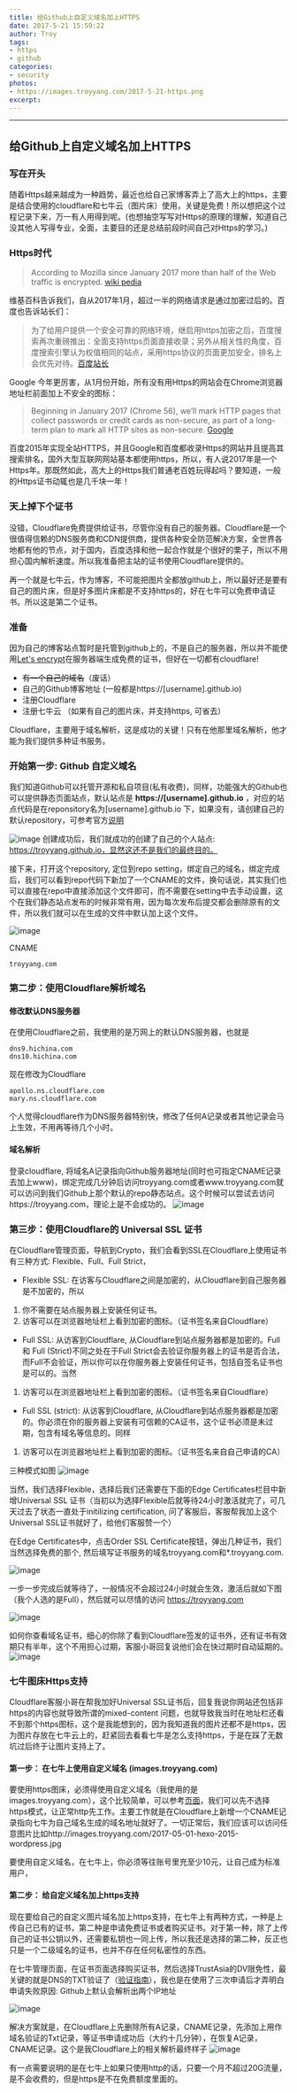 ```yaml
---
title: 给Github上自定义域名加上HTTPS
date: 2017-5-21 15:59:22
author: Troy
tags:
- https
- github
categories:
- security
photos:
- https://images.troyyang.com/2017-5-21-https.png
excerpt: 
---
```

***
## 给Github上自定义域名加上HTTPS

### 写在开头
随着Https越来越成为一种趋势，最近也给自己家博客弄上了高大上的https，主要是结合使用的cloudflare和七牛云（图片床）使用，关键是免费！所以想把这个过程记录下来，万一有人用得到呢。(也想抽空写写对Https的原理的理解，知道自己没其他人写得专业，全面，主要目的还是总结前段时间自己对Https的学习。)

### Https时代
>According to Mozilla since January 2017 more than half of the Web traffic is encrypted. [wiki pedia](https://en.wikipedia.org/wiki/HTTPS) 

维基百科告诉我们，自从2017年1月，超过一半的网络请求是通过加密过后的。百度也告诉站长们：
> 为了给用户提供一个安全可靠的网络环境，继启用https加密之后，百度搜索再次重磅推出：全面支持https页面直接收录；另外从相关性的角度，百度搜索引擎认为权值相同的站点，采用https协议的页面更加安全，排名上会优先对待。[百度站长](http://zhanzhang.baidu.com/wiki/392)

Google 今年更厉害，从1月份开始，所有没有用Https的网站会在Chrome浏览器地址栏前面加上不安全的图标：
>Beginning in January 2017 (Chrome 56), we’ll mark HTTP pages that collect passwords or credit cards as non-secure, as part of a long-term plan to mark all HTTP sites as non-secure. [Google](https://security.googleblog.com/2016/09/moving-towards-more-secure-web.html)

百度2015年实现全站HTTPS，并且Google和百度都收录Https的网站并且提高其搜索排名，国外大型互联网网站基本都使用https，所以，有人说2017年是一个Https年。那既然如此，高大上的Https我们普通老百姓玩得起吗？要知道，一般的Https证书动辄也是几千块一年！

### 天上掉下个证书
没错，Cloudflare免费提供给证书，尽管你没有自己的服务器。Cloudflare是一个很值得信赖的DNS服务商和CDN提供商，提供各种安全防范解决方案，全世界各地都有他的节点，对于国内，百度选择和他一起合作就是个很好的栗子，所以不用担心国内解析速度。所以我准备把主站的证书使用Cloudflare提供的。

再一个就是七牛云，作为博客，不可能把图片全都放github上，所以最好还是要有自己的图片床，但是好多图片床都是不支持https的，好在七牛可以免费申请证书。所以这是第二个证书。

### 准备
因为自己的博客站点暂时是托管到github上的，不是自己的服务器，所以并不能使用[Let's encrypt](https://letsencrypt.org/)在服务器端生成免费的证书，但好在一切都有cloudflare!

- ~~有一个自己的域名~~（废话）
- 自己的Github博客地址 (一般都是https://[username].github.io)
- 注册Cloudflare
- 注册七牛云 （如果有自己的图片床，并支持https, 可省去）

Cloudflare，主要用于域名解析，这是成功的关键！只有在他那里域名解析，他才能为我们提供多种证书服务。

### 开始第一步: Github 自定义域名
我们知道Github可以托管开源和私自项目(私有收费)，同样，功能强大的Github也可以提供静态页面站点，默认站点是 **https://[username].github.io** ，对应的站点代码是在reponsitory名为[username].github.io 下，如果没有，请创建自己的默认repository，可参考官方[说明](https://pages.github.com/)

![image](https://images.troyyang.com/2017-5-21-https-github-home.png)
创建成功后，我们就成功的创建了自己的个人站点: https://troyyang.github.io，显然这还不是我们的最终目的。

接下来，打开这个repository, 定位到repo setting，绑定自己的域名，绑定完成后，我们可以看到repo代码下新加了一个CNAME的文件，换句话说，其实我们也可以直接在repo中直接添加这个文件即可，而不需要在setting中去手动设置，这个在我们静态站点发布的时候非常有用，因为每次发布后提交都会删除原有的文件，所以我们就可以在生成的文件中默认加上这个文件。

![image](https://images.troyyang.com/2017-5-21-https-github-home-customdomain.png)

CNAME
```
troyyang.com
```

### 第二步：使用Cloudflare解析域名
#### 修改默认DNS服务器
在使用Cloudflare之前，我使用的是万网上的默认DNS服务器，也就是
```
dns9.hichina.com
dns10.hichina.com
```
现在修改为Cloudflare
```
apollo.ns.cloudflare.com
mary.ns.cloudflare.com
```
个人觉得cloudflare作为DNS服务器特别快，修改了任何A记录或者其他记录会马上生效，不用再等待几个小时。
#### 域名解析
登录cloudflare, 将域名A记录指向Github服务器地址(同时也可指定CNAME记录去加上www)，绑定完成几分钟后访问troyyang.com或者www.troyyang.com就可以访问到我们Github上那个默认的repo静态站点。这个时候可以尝试去访问https://troyyang.com，理论上是不会成功的。
![image](https://images.troyyang.com/2017-5-21-dns-cloudflare.png)

### 第三步：使用Cloudflare的 Universal SSL 证书
在Cloudflare管理页面，导航到Crypto，我们会看到SSL在Cloudflare上使用证书有三种方式: Flexible、Full、Full Strict，
- Flexible SSL: 在访客与Cloudflare之间是加密的，从Cloudflare到自己服务器是不加密的，所以
1. 你不需要在站点服务器上安装任何证书。
2. 访客可以在浏览器地址栏上看到加密的图标。（证书签名来自Cloudflare）
- Full SSL: 从访客到Cloudflare, 从Cloudflare到站点服务器都是加密的。Full 和 Full (Strict)不同之处在于Full Strict会去验证你服务器上的证书是否合法，而Full不会验证，所以你可以在你服务器上安装任何证书，包括自签名证书也是可以的。当然
1. 访客可以在浏览器地址栏上看到加密的图标。（证书签名来自Cloudflare）
- Full SSL (strict): 从访客到Cloudflare, 从Cloudflare到站点服务器都是加密的。你必须在你的服务器上安装有可信赖的CA证书，这个证书必须是未过期，包含有域名等信息的。同样
1. 访客可以在浏览器地址栏上看到加密的图标。（证书签名来自自己申请的CA）

三种模式如图
![image](https://images.troyyang.com/2017-5-21-cloudflare-ssl.png)

当然，我们选择Flexible，选择后我们还需要在下面的Edge Certificates栏目中新增Universal SSL 证书（当初以为选择Flexible后就等待24小时激活就完了，可几天过去了状态一直处于initilizing certification, 问了客服后，客服帮我加上这个Universal SSL证书就好了，给他们客服赞一个）

在Edge Certificates中，点击Order SSL Certificate按钮，弹出几种证书，我们当然选择免费的那个, 然后填写证书服务的域名troyyang.com和*.troyyang.com.

![image](https://images.troyyang.com/2017-5-21-cloudflare-universal-ssl.png)

一步一步完成后就等待了，一般情况不会超过24小时就会生效，激活后就如下图（我个人选的是Full），然后就可以尽情的访问 https://troyyang.com

![image](https://images.troyyang.com/2017-5-21-cloudflare-universal-ssl-success.png)

如何你查看域名证书，细心的你除了看到Cloudflare签发的证书外，还有证书有效期只有半年，这个不用担心过期，客服小哥回复说他们会在快过期时自动延期的。
![image](https://images.troyyang.com/2017-5-21-cloudflare-ssl-troyyang.png)

### 七牛图床Https支持
Cloudflare客服小哥在帮我加好Universal SSL证书后，回复我说你网站还包括非https的内容也就导致所谓的mixed-content 问题，也就导致我当时在地址栏还看不到那个https图标，这个是我能想到的，因为我知道我的图片还都不是https，因为图片存放在七牛云上的，赶紧回去看看七牛是怎么支持https，于是在踩了无数坑过后终于让图片支持上了。

#### 第一步： 在七牛上使用自定义域名 (images.troyyang.com)
要使用https图床，必须得使用自定义域名（我使用的是images.troyyang.com），这个比较简单，可以参考[页面](https://developer.qiniu.com/fusion/manual/1367/custom-domain-name-binding-process)，我们可以先不选择https模式，让正常http先工作。主要工作就是在Cloudflare上新增一个CNAME记录指向七牛为自己域名生成的域名地址就好了。一切正常后，我们应该可以访问任意图片比如http://images.troyyang.com/2017-05-01-hexo-2015-wordpress.jpg

要使用自定义域名，在七牛上，你必须等往账号里充至少10元，让自己成为标准用户，

#### 第二步： 给自定义域名加上https支持
现在要给自己的自定义图片域名加上https支持，在七牛上有两种方式，一种是上传自己已有的证书，第二种是申请免费证书或者购买证书。对于第一种，除了上传自己的证书公钥以外，还需要私钥也一同上传，所以我还是选择的第二种，反正也只是一个二级域名的证书，也并不存在任何私密性的东西。

在七牛管理页面，在证书页面选择购买证书，然后选择TrustAsia的DV限免性，最关键的就是DNS的TXT验证了（[验证指南](https://developer.qiniu.com/fusion/manual/1703/qiniu-free-certificate)），我也是在使用了三次申请后才弄明白申请失败原因: Github上默认会解析出两个IP地址

![image](https://images.troyyang.com/2017-5-21-qiniu-dig.png)

解决方案就是，在Cloudflare上先删除所有A记录，CNAME记录，先添加上用作域名验证的Txt记录，等证书申请成功后（大约十几分钟），在恢复A记录，CNAME记录。这个是我Cloudflare上的相关解析最终样子
![image](https://images.troyyang.com/2017-5-21-cloudflare-dns-all.png)

有一点需要说明的是在七牛上如果只使用http的话，只要一个月不超过20G流量，是不会收费的，但是https是不在免费额度里面的。



